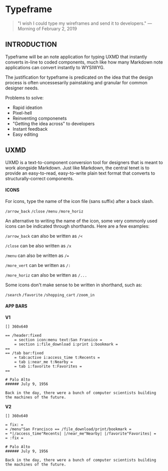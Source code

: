 # Typeframe

> "I wish I could type my wireframes and send it to developers."
> —Morning of February 2, 2019



## INTRODUCTION

Typeframe will be an note application for typing UXMD that instantly converts in-line to coded components, much like how many Markdown note applications can convert instantly to WYSIWYG.

The justification for typeframe is predicated on the idea that the design process is often uncessesarily painstaking and granular for common designer needs.

Problems to solve:

* Rapid ideation
* Pixel-hell
* Reinventing componenets
* "Getting the idea across" to developers
* Instant feedback
* Easy editing



## UXMD

UXMD is a text-to-component conversion tool for designers that is meant to work alongside Markdown. Just like Markdown, the central tenet is to provide an easy-to-read, easy-to-write plain text format that converts to structurally-correct components.



#### ICONS

For icons, type the name of the icon file (sans suffix) after a back slash.



`/arrow_back` `/close` `/menu` `/more_horiz`



An alternative to writing the name of the icon, some very commonly used icons can be indicated through shorthands. Here are a few examples:



`/arrow_back` can also be written as `/<`

`/close` can be also written as `/x`

`/menu` can also be written as `/=`

`/more_vert` can be written as `/:`

`/more_horiz` can also be written as `/...`



Some icons don't make sense to be written in shorthand, such as:



`/search` `/favorite` `/shopping_cart` `/zoom_in`



#### APP BARS

**V1**

```
[] 360x640

== /header:fixed
	= section icon:menu text:San Fransico =
	= section i:file_download i:print i:bookmark =
==
== /tab bar:fixed
	= tab:active i:access_time t:Recents =
	= tab i:near_me t:Nearby =
	= tab i:favorite t:Favorites =
==

# Palo Alto
###### July 9, 1956

Back in the day, there were a bunch of computer scientists building the machines of the future.
```

**V2**

```
[] 360x640

= fix: =
= /menu"San Francisco == /file_download/print/bookmark =
= *|/access_time"Recents| |/near_me"Nearby| |/favorite"Favorites| =
= :fix =

# Palo Alto
###### July 9, 1956

Back in the day, there were a bunch of computer scientists building the machines of the future.
```
